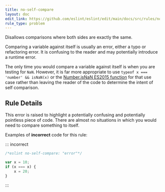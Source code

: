 ```yaml
---
title: no-self-compare
layout: doc
edit_link: https://github.com/eslint/eslint/edit/main/docs/src/rules/no-self-compare.md
rule_type: problem
---
```


Disallows comparisons where both sides are exactly the same.

Comparing a variable against itself is usually an error, either a typo or refactoring error. It is confusing to the reader and may potentially introduce a runtime error.

The only time you would compare a variable against itself is when you are testing for `NaN`. However, it is far more appropriate to use `typeof x === 'number' && isNaN(x)` or the [Number.isNaN ES2015 function](https://developer.mozilla.org/en-US/docs/Web/JavaScript/Reference/Global_Objects/Number/isNaN) for that use case rather than leaving the reader of the code to determine the intent of self comparison.

## Rule Details

This error is raised to highlight a potentially confusing and potentially pointless piece of code. There are almost no situations in which you would need to compare something to itself.

Examples of **incorrect** code for this rule:

::: incorrect

```js
/*eslint no-self-compare: "error"*/

var x = 10;
if (x === x) {
    x = 20;
}
```

:::
